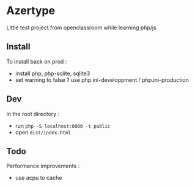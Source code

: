 # Azertype

Little test project from openclassroom while learning php/js

## Install

To install back on prod :

- install php, php-sqlite, sqlite3
- set warning to false ? use php.ini-developpment / php.ini-production

## Dev

In the root directory :

- run `php -S localhost:8000 -t public`
- open `dist/index.html`

## Todo

Performance improvements :

- use acpu to cache
